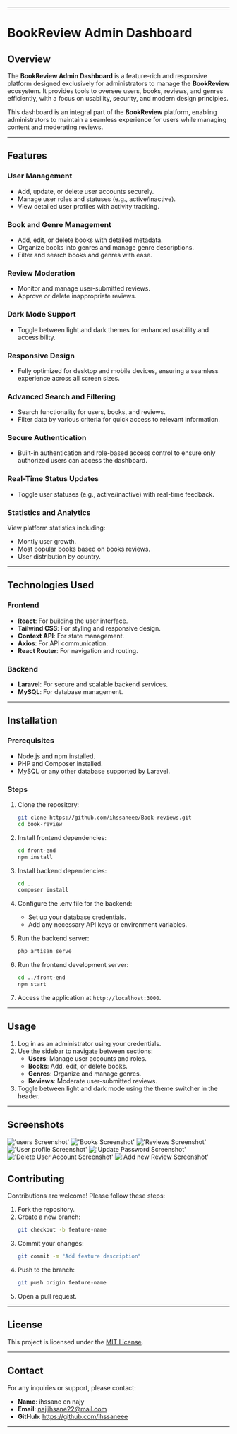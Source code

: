 
---

# **BookReview Admin Dashboard**

## **Overview**
The **BookReview Admin Dashboard** is a feature-rich and responsive platform designed exclusively for administrators to manage the **BookReview** ecosystem. It provides tools to oversee users, books, reviews, and genres efficiently, with a focus on usability, security, and modern design principles.

This dashboard is an integral part of the **BookReview** platform, enabling administrators to maintain a seamless experience for users while managing content and moderating reviews.

---

## **Features**
### **User Management**
- Add, update, or delete user accounts securely.
- Manage user roles and statuses (e.g., active/inactive).
- View detailed user profiles with activity tracking.

### **Book and Genre Management**
- Add, edit, or delete books with detailed metadata.
- Organize books into genres and manage genre descriptions.
- Filter and search books and genres with ease.

### **Review Moderation**
- Monitor and manage user-submitted reviews.
- Approve or delete inappropriate reviews.

### **Dark Mode Support**
- Toggle between light and dark themes for enhanced usability and accessibility.

### **Responsive Design**
- Fully optimized for desktop and mobile devices, ensuring a seamless experience across all screen sizes.

### **Advanced Search and Filtering**
- Search functionality for users, books, and reviews.
- Filter data by various criteria for quick access to relevant information.

### **Secure Authentication**
- Built-in authentication and role-based access control to ensure only authorized users can access the dashboard.

### **Real-Time Status Updates**
- Toggle user statuses (e.g., active/inactive) with real-time feedback.

### **Statistics and Analytics**
View platform statistics including:
- Montly user growth.
- Most popular books based on books reviews.
- User distribution by country.


---

## **Technologies Used**
### **Frontend**
- **React**: For building the user interface.
- **Tailwind CSS**: For styling and responsive design.
- **Context API**: For state management.
- **Axios**: For API communication.
- **React Router**: For navigation and routing.

### **Backend**
- **Laravel**: For secure and scalable backend services.
- **MySQL**: For database management.

---

## **Installation**

### **Prerequisites**
- Node.js and npm installed.
- PHP and Composer installed.
- MySQL or any other database supported by Laravel.

### **Steps**
1. Clone the repository:
   ```bash
   git clone https://github.com/ihssaneee/Book-reviews.git
   cd book-review
   ```

2. Install frontend dependencies:
   ```bash
   cd front-end
   npm install
   ```

3. Install backend dependencies:
   ```bash
   cd ..
   composer install
   ```

4. Configure the .env file for the backend:
   - Set up your database credentials.
   - Add any necessary API keys or environment variables.

5. Run the backend server:
   ```bash
   php artisan serve
   ```

6. Run the frontend development server:
   ```bash
   cd ../front-end
   npm start
   ```

7. Access the application at `http://localhost:3000`.

---

## **Usage**
1. Log in as an administrator using your credentials.
2. Use the sidebar to navigate between sections:
   - **Users**: Manage user accounts and roles.
   - **Books**: Add, edit, or delete books.
   - **Genres**: Organize and manage genres.
   - **Reviews**: Moderate user-submitted reviews.
3. Toggle between light and dark mode using the theme switcher in the header.

---

## **Screenshots**
!['users Screenshot'](https://www.awesomescreenshot.com/image/54930403?key=31a9d316b07c5311e8fa76f83b7bfe24) 
!['Books Screenshot'](https://www.awesomescreenshot.com/image/54930358?key=8cdd38ac6a8172c1642ce9facc08b00e) 
!['Reviews Screenshot'](https://www.awesomescreenshot.com/image/54930372?key=add3f15011ff3e4f72ea7367caca7175) 
!['User profile Screenshot'](https://www.awesomescreenshot.com/image/54930390?key=b012b338624b24a28c458492b214d21e) 
!['Update Password Screenshot'](https://www.awesomescreenshot.com/image/54930401?key=4bd38d4eff3e4137477dea1fd02a4fef) 
!['Delete User Account Screenshot'](https://www.awesomescreenshot.com/image/54930399?key=d7b0cd868680dcf382bd0ab8cb6fcb34) 
!['Add new Review Screenshot'](https://www.awesomescreenshot.com/image/54930375?key=1b4c06788c715b76c0afcb379d0b37e3https://tinyurl.com/27t3p5dt) 
    

## **Contributing**
Contributions are welcome! Please follow these steps:
1. Fork the repository.
2. Create a new branch:
   ```bash
   git checkout -b feature-name
   ```
3. Commit your changes:
   ```bash
   git commit -m "Add feature description"
   ```
4. Push to the branch:
   ```bash
   git push origin feature-name
   ```
5. Open a pull request.

---

## **License**
This project is licensed under the [MIT License](https://opensource.org/licenses/MIT).

---

## **Contact**
For any inquiries or support, please contact:
- **Name**: ihssane en najy
- **Email**: najiihsane22@mail.com
- **GitHub**: https://github.com/ihssaneee

---

